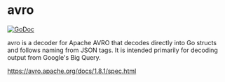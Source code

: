 # avro 

[![GoDoc](https://godoc.org/github.com/philpearl/avro?status.svg)](https://godoc.org/github.com/philpearl/avro) 

avro is a decoder for Apache AVRO that decodes directly into Go structs and follows naming from JSON tags. It is intended primarily for decoding output from Google's Big Query. 

https://avro.apache.org/docs/1.8.1/spec.html
